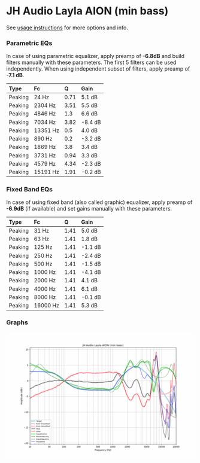 # JH Audio Layla AION (min bass)
See [usage instructions](https://github.com/jaakkopasanen/AutoEq#usage) for more options and info.

### Parametric EQs
In case of using parametric equalizer, apply preamp of **-6.8dB** and build filters manually
with these parameters. The first 5 filters can be used independently.
When using independent subset of filters, apply preamp of **-7.1 dB**.

| Type    | Fc       |    Q | Gain    |
|:--------|:---------|:-----|:--------|
| Peaking | 24 Hz    | 0.71 | 5.1 dB  |
| Peaking | 2304 Hz  | 3.51 | 5.5 dB  |
| Peaking | 4846 Hz  | 1.3  | 6.6 dB  |
| Peaking | 7034 Hz  | 3.82 | -8.4 dB |
| Peaking | 13351 Hz | 0.5  | 4.0 dB  |
| Peaking | 890 Hz   | 0.2  | -3.2 dB |
| Peaking | 1869 Hz  | 3.8  | 3.4 dB  |
| Peaking | 3731 Hz  | 0.94 | 3.3 dB  |
| Peaking | 4579 Hz  | 4.34 | -2.3 dB |
| Peaking | 15191 Hz | 1.91 | -0.2 dB |

### Fixed Band EQs
In case of using fixed band (also called graphic) equalizer, apply preamp of **-6.9dB**
(if available) and set gains manually with these parameters.

| Type    | Fc       |    Q | Gain    |
|:--------|:---------|:-----|:--------|
| Peaking | 31 Hz    | 1.41 | 5.0 dB  |
| Peaking | 63 Hz    | 1.41 | 1.8 dB  |
| Peaking | 125 Hz   | 1.41 | -1.1 dB |
| Peaking | 250 Hz   | 1.41 | -2.4 dB |
| Peaking | 500 Hz   | 1.41 | -1.5 dB |
| Peaking | 1000 Hz  | 1.41 | -4.1 dB |
| Peaking | 2000 Hz  | 1.41 | 4.1 dB  |
| Peaking | 4000 Hz  | 1.41 | 6.1 dB  |
| Peaking | 8000 Hz  | 1.41 | -0.1 dB |
| Peaking | 16000 Hz | 1.41 | 5.3 dB  |

### Graphs
![](./JH%20Audio%20Layla%20AION%20(min%20bass).png)